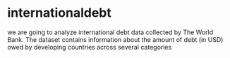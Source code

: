 # internationaldebt
we are going to analyze international debt data collected by The World Bank. The dataset contains information about the amount of debt (in USD) owed by developing countries across several categories
